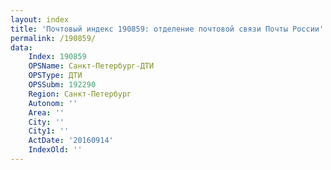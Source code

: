 ```yaml
---
layout: index
title: 'Почтовый индекс 190859: отделение почтовой связи Почты России'
permalink: /190859/
data:
    Index: 190859
    OPSName: Санкт-Петербург-ДТИ
    OPSType: ДТИ
    OPSSubm: 192290
    Region: Санкт-Петербург
    Autonom: ''
    Area: ''
    City: ''
    City1: ''
    ActDate: '20160914'
    IndexOld: ''
---
```

